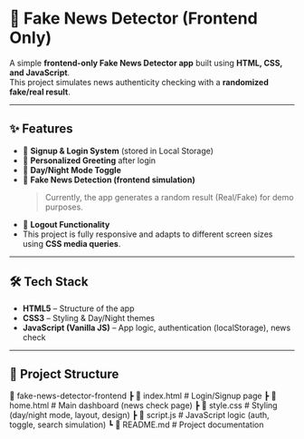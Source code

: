 # 📰 Fake News Detector (Frontend Only)

A simple **frontend-only Fake News Detector app** built using **HTML, CSS, and JavaScript**.  
This project simulates news authenticity checking with a **randomized fake/real result**.  

---

## ✨ Features
- 🔐 **Signup & Login System** (stored in Local Storage)
- 👋 **Personalized Greeting** after login
- 🌙 **Day/Night Mode Toggle**
- 🔎 **Fake News Detection (frontend simulation)**  
  > Currently, the app generates a random result (Real/Fake) for demo purposes.
- 🚪 **Logout Functionality**
- This project is fully responsive and adapts to different screen sizes using **CSS media queries**.

---

## 🛠️ Tech Stack
- **HTML5** – Structure of the app  
- **CSS3** – Styling & Day/Night themes  
- **JavaScript (Vanilla JS)** – App logic, authentication (localStorage), news check  

---

## 📂 Project Structure

📁 fake-news-detector-frontend
 ┣ 📜 index.html       # Login/Signup page
 ┣ 📜 home.html        # Main dashboard (news check page)
 ┣ 📜 style.css        # Styling (day/night mode, layout, design)
 ┣ 📜 script.js        # JavaScript logic (auth, toggle, search simulation)
 ┗ 📜 README.md        # Project documentation

 


